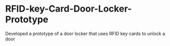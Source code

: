 # RFID-key-Card-Door-Locker-Prototype
Developed  a prototype of a door locker that uses RFID key cards to unlock a door

